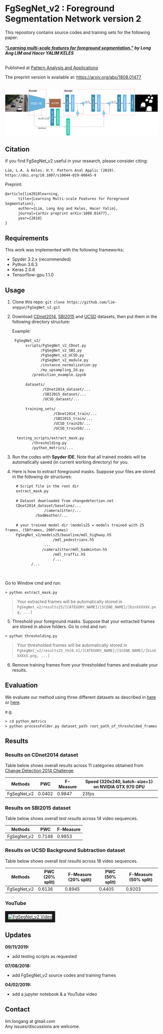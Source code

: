 # FgSegNet_v2 : Foreground Segmentation Network version 2

This repository contains source codes and training sets for the following paper:<br /><br />
***["Learning multi-scale features for foreground segmentation."](https://doi.org/10.1007/s10044-019-00845-9) by Long Ang LIM and Hacer YALIM KELES*** <br /><br />

Published at [Pattern Analysis and Applications](https://doi.org/10.1007/s10044-019-00845-9)

The preprint version is available at: https://arxiv.org/abs/1808.01477 <br/><br/>

![alt tag](fgsegnet_v2.png "FgSegNet_v2 Network Architecture")
<br/>

## Citation
If you find FgSegNet_v2 useful in your research, please consider citing: <br />

```
Lim, L.A. & Keles, H.Y. Pattern Anal Applic (2019). https://doi.org/10.1007/s10044-019-00845-9
```

Preprint:
```
@article{lim2018learning,
	  title={Learning Multi-scale Features for Foreground Segmentation},
	  author={Lim, Long Ang and Keles, Hacer Yalim},
	  journal={arXiv preprint arXiv:1808.01477},
	  year={2018}
}
```

## Requirements
This work was implemented with the following frameworks:
* Spyder 3.2.x (recommended)
* Python 3.6.3
* Keras 2.0.6
* Tensorflow-gpu 1.1.0

## Usage
1. Clone this repo: ```git clone https://github.com/lim-anggun/FgSegNet_v2.git```

2. Download [CDnet2014](http://changedetection.net), [SBI2015](https://github.com/lim-anggun/FgSegNet) and [UCSD](https://github.com/lim-anggun/FgSegNet) datasets, then put them in the following directory structure:<br/>

    Example:

    ```
     FgSegNet_v2/
          scripts/FgSegNet_v2_CDnet.py
                 /FgSegNet_v2_SBI.py
                 /FgSegNet_v2_UCSD.py
                 /FgSegNet_v2_module.py
                 /instance_normalization.py
                 /my_upsampling_2d.py
		     /prediction_example.ipynb
		     
          datasets/
                  /CDnet2014_dataset/...
                  /SBI2015_dataset/...
                  /UCSD_dataset/...
		  
          training_sets/
                       /CDnet2014_train/...
                       /SBI2015_train/...
                       /UCSD_train20/...
                       /UCSD_train50/...
		       
	  testing_scripts/extract_mask.py
	  		 /thresholding.py
			 /python_metrics/...
    ```

3. Run the codes with **Spyder IDE**. Note that all trained models will be automatically saved (in current working directory) for you.

4. Here is how to extract foreground masks. Suppose your files are stored in the following dir structures:

```
     # Script file in the root dir
     extract_mask.py
     
     # Dataset downloaded from changedetection.net
     CDnet2014_dataset/baseline/...
     		      /cameraJitter/...
		      /badWeather/...
	
     # your trained model dir (models25 = models trained with 25 frames, (50frames, 200frames)
     FgSegNet_v2/models25/baseline/mdl_highway.h5
     				  /mdl_pedestrians.h5
				  ...
		         /cameraJitter/mdl_badminton.h5
			 	      /mdl_traffic.h5
				      /...
			/...
			 			
     
 ```
Go to Window cmd and run:


``` 
> python extract_mask.py 
```


> Your extracted frames will be automatically stored in ```FgSegNet_v2/results25/[CATEGORY_NAME]/[SCENE_NAME]/[binXXXXXX.png, ...]```

5. Threshold your foreground masks. Suppose that your extracted frames are stored in above folders. Go to cmd and run:

``` 
> python thresholding.py
```

> Your thresholded frames will be automatically stored in ```FgSegNet_v2/results25_th[0.X]/[CATEGORY_NAME]/[SCENE_NAME]/[binXXXXXX.png, ...]```


6. Remove training frames from your thresholded frames and evaluate your results.

## Evaluation
We evaluate our method using three different datasets as described in [here](https://github.com/lim-anggun/FgSegNet) or [here](http://www.sciencedirect.com/science/article/pii/S0167865518303702).

e.g.
``` 
> cd python_metrics
> python processFolder.py dataset_path root_path_of_thresholded_frames
```

## Results
### Results on CDnet2014 dataset
Table below shows overall results across 11 categories obtained from [Change Detection 2014 Challenge](http://changedetection.net).

| Methods  | PWC | F-Measure | Speed (320x240, batch-size=1) on NVIDIA GTX 970 GPU |
| ------------- | ------------- | ------------- | ------------- |
| FgSegNet_v2  | 0.0402 | 0.9847 | 23fps |

### Results on SBI2015 dataset
Table below shows overall *test results* across 14 video sequences.

| Methods  | PWC | F-Measure |
| ------------- | ------------- | ------------- |
| FgSegNet_v2  | 0.7148 | 0.9853 |

### Results on UCSD Background Subtraction dataset
Table below shows overall *test results* across 18 video sequences.

| Methods  | PWC (20% split) | F-Measure (20% split) | PWC (50% split) | F-Measure (50% split) |
| ------------- | ------------- | ------------- | ------------- | ------------- |
| FgSegNet_v2  | 0.6136 | 0.8945 | 0.4405 | 0.9203 |

### YouTube
<a href="http://www.youtube.com/watch?feature=player_embedded&v=5yc1JNHIa5o
" target="_blank"><img src="http://img.youtube.com/vi/5yc1JNHIa5o/0.jpg" 
alt="FgSegNet_v2 Video" width="500" height="330" border="10" /></a>


## Updates

**09/11/2019:**
- add testing scripts as requested

**07/08/2018:**
- add FgSegNet_v2 source codes and training frames

**04/02/2019:**
- add a jupyter notebook & a YouTube video
## Contact
lim.longang at gmail.com <br/>
Any issues/discussions are welcome.
